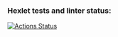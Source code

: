### Hexlet tests and linter status:
[![Actions Status](https://github.com/faraneldev/frontend-project-lvl1/workflows/hexlet-check/badge.svg)](https://github.com/faraneldev/frontend-project-lvl1/actions)